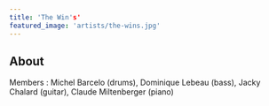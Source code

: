 ```yaml
---
title: 'The Win's'
featured_image: 'artists/the-wins.jpg'
---
```


## About

Members : 
Michel Barcelo (drums), Dominique Lebeau (bass), Jacky Chalard (guitar), Claude Miltenberger (piano)
